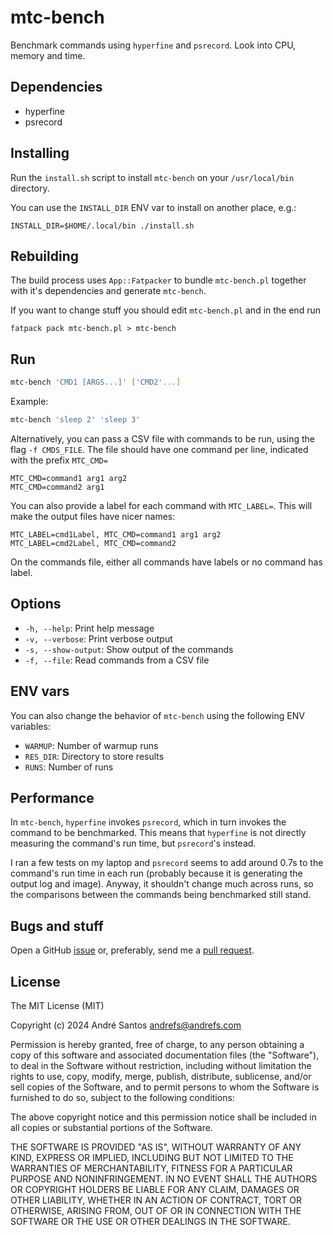 # mtc-bench

Benchmark commands using `hyperfine` and `psrecord`. Look into CPU, memory and time.

## Dependencies

- hyperfine
- psrecord

## Installing

Run the `install.sh` script to install `mtc-bench` on your `/usr/local/bin` directory.

You can use the `INSTALL_DIR` ENV var to install on another place, e.g.:

```
INSTALL_DIR=$HOME/.local/bin ./install.sh
```

## Rebuilding

The build process uses `App::Fatpacker` to bundle `mtc-bench.pl` together with it's dependencies and generate `mtc-bench`.

If you want to change stuff you should edit `mtc-bench.pl` and in the end run

```
fatpack pack mtc-bench.pl > mtc-bench
```

## Run

```bash
mtc-bench 'CMD1 [ARGS...]' ['CMD2'...]
```

Example:

```bash
mtc-bench 'sleep 2' 'sleep 3'
```

Alternatively, you can pass a CSV file with commands to be run, using the flag `-f CMDS_FILE`. The file should have one command per line, indicated with the prefix `MTC_CMD=`

```csv
MTC_CMD=command1 arg1 arg2
MTC_CMD=command2 arg1
```

You can also provide a label for each command with `MTC_LABEL=`. This will make the output files have nicer names:

```csv
MTC_LABEL=cmd1Label, MTC_CMD=command1 arg1 arg2
MTC_LABEL=cmd2Label, MTC_CMD=command2
```

On the commands file, either all commands have labels or no command has label.

## Options

- `-h, --help`: Print help message
- `-v, --verbose`: Print verbose output
- `-s, --show-output`: Show output of the commands
- `-f, --file`: Read commands from a CSV file

## ENV vars

You can also change the behavior of `mtc-bench` using the following ENV variables:

- `WARMUP`: Number of warmup runs
- `RES_DIR`: Directory to store results
- `RUNS`: Number of runs

## Performance

In `mtc-bench`, `hyperfine` invokes `psrecord`, which in turn invokes the command to be benchmarked.
This means that `hyperfine` is not directly measuring the command's run time, but `psrecord`'s instead.

I ran a few tests on my laptop and `psrecord` seems to add around 0.7s to the command's run time in each run (probably because it is generating the output log and image).
Anyway, it shouldn't change much across runs, so the comparisons between the commands being benchmarked still stand.

## Bugs and stuff

Open a GitHub [issue](https://github.com/andrefs/mtc-bench/issues) or, preferably, send me a [pull request](https://github.com/andrefs/mtc-bench/pulls).

## License

The MIT License (MIT)

Copyright (c) 2024 André Santos andrefs@andrefs.com

Permission is hereby granted, free of charge, to any person obtaining a copy of this software and associated documentation files (the "Software"), to deal in the Software without restriction, including without limitation the rights to use, copy, modify, merge, publish, distribute, sublicense, and/or sell copies of the Software, and to permit persons to whom the Software is furnished to do so, subject to the following conditions:

The above copyright notice and this permission notice shall be included in all copies or substantial portions of the Software.

THE SOFTWARE IS PROVIDED "AS IS", WITHOUT WARRANTY OF ANY KIND, EXPRESS OR IMPLIED, INCLUDING BUT NOT LIMITED TO THE WARRANTIES OF MERCHANTABILITY, FITNESS FOR A PARTICULAR PURPOSE AND NONINFRINGEMENT. IN NO EVENT SHALL THE AUTHORS OR COPYRIGHT HOLDERS BE LIABLE FOR ANY CLAIM, DAMAGES OR OTHER LIABILITY, WHETHER IN AN ACTION OF CONTRACT, TORT OR OTHERWISE, ARISING FROM, OUT OF OR IN CONNECTION WITH THE SOFTWARE OR THE USE OR OTHER DEALINGS IN THE SOFTWARE.
